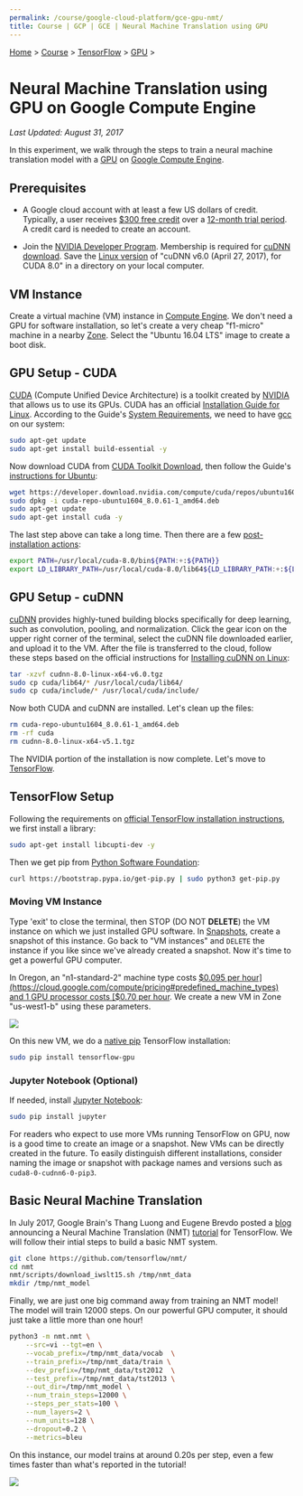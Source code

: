 ```yaml
---
permalink: /course/google-cloud-platform/gce-gpu-nmt/
title: Course | GCP | GCE | Neural Machine Translation using GPU
---
```

[Home](http://realai.org/) > [Course](http://realai.org/course/) > [TensorFlow](http://realai.org/course/tensorflow/) > [GPU](http://realai.org/course/tensorflow/#gpu) >

# Neural Machine Translation using GPU on Google Compute Engine

*Last Updated: August 31, 2017*

In this experiment, we walk through the steps to train a neural machine translation model with a [GPU](http://realai.org/course/tensorflow/#gpu) on [Google Compute Engine](http://realai.org/course/google-cloud-platform/#google-compute-engine).

## Prerequisites

* A Google cloud account with at least a few US dollars of credit. Typically, a user receives [$300 free credit](https://cloud.google.com/free/) over a [12-month trial period](https://cloud.google.com/free/docs/frequently-asked-questions#free-trial). A credit card is needed to create an account.

* Join the [NVIDIA Developer Program](https://developer.nvidia.com/developer-program). Membership is required for [cuDNN download](https://developer.nvidia.com/rdp/cudnn-download). Save the [Linux version](https://developer.nvidia.com/compute/machine-learning/cudnn/secure/v6/prod/8.0_20170307/cudnn-8.0-linux-x64-v6.0-tgz) of "cuDNN v6.0 (April 27, 2017), for CUDA 8.0" in a directory on your local computer.

## VM Instance

Create a virtual machine (VM) instance in [Compute Engine](https://console.cloud.google.com/compute/). We don't need a GPU for software installation, so let's create a very cheap "f1-micro" machine in a nearby [Zone](https://cloud.google.com/compute/docs/regions-zones/regions-zones). Select the "Ubuntu 16.04 LTS" image to create a boot disk.

## GPU Setup - CUDA

[CUDA](http://www.nvidia.com/object/cuda_home_new.html) (Compute Unified Device Architecture) is a toolkit created by [NVIDIA](http://www.nvidia.com) that allows us to use its GPUs. CUDA has an official [Installation Guide for Linux](http://docs.nvidia.com/cuda/cuda-installation-guide-linux/index.html). According to the Guide's [System Requirements](http://docs.nvidia.com/cuda/cuda-installation-guide-linux/index.html#system-requirements), we need to have [gcc](https://en.wikipedia.org/wiki/GNU_Compiler_Collection) on our system:

```bash
sudo apt-get update
sudo apt-get install build-essential -y
```

Now download CUDA from [CUDA Toolkit Download](https://developer.nvidia.com/cuda-downloads), then follow the Guide's [instructions for Ubuntu](http://docs.nvidia.com/cuda/cuda-installation-guide-linux/index.html#ubuntu-installation):

```bash
wget https://developer.download.nvidia.com/compute/cuda/repos/ubuntu1604/x86_64/cuda-repo-ubuntu1604_8.0.61-1_amd64.deb
sudo dpkg -i cuda-repo-ubuntu1604_8.0.61-1_amd64.deb
sudo apt-get update
sudo apt-get install cuda -y
```

The last step above can take a long time. Then there are a few [post-installation actions](http://docs.nvidia.com/cuda/cuda-installation-guide-linux/index.html#post-installation-actions):

```bash
export PATH=/usr/local/cuda-8.0/bin${PATH:+:${PATH}}
export LD_LIBRARY_PATH=/usr/local/cuda-8.0/lib64${LD_LIBRARY_PATH:+:${LD_LIBRARY_PATH}}
```

## GPU Setup - cuDNN

[cuDNN](https://developer.nvidia.com/cudnn) provides highly-tuned building blocks specifically for deep learning, such as convolution, pooling, and normalization. Click the gear icon on the upper right corner of the terminal, select the cuDNN file downloaded earlier, and upload it to the VM. After the file is transferred to the cloud, follow these steps based on the official instructions for [Installing cuDNN on Linux](http://docs.nvidia.com/deeplearning/sdk/cudnn-install/index.html#installlinux):

```bash
tar -xzvf cudnn-8.0-linux-x64-v6.0.tgz
sudo cp cuda/lib64/* /usr/local/cuda/lib64/
sudo cp cuda/include/* /usr/local/cuda/include/
```

Now both CUDA and cuDNN are installed. Let's clean up the files:

```bash
rm cuda-repo-ubuntu1604_8.0.61-1_amd64.deb 
rm -rf cuda
rm cudnn-8.0-linux-x64-v5.1.tgz
```

The NVIDIA portion of the installation is now complete. Let's move to [TensorFlow](http://realai.org/course/tensorflow/).

## TensorFlow Setup

Following the requirements on [official TensorFlow installation instructions](https://www.tensorflow.org/install/install_linux), we first install a library:

```bash
sudo apt-get install libcupti-dev -y
```

Then we get pip from [Python Software Foundation](https://packaging.python.org/tutorials/installing-packages/):

```bash
curl https://bootstrap.pypa.io/get-pip.py | sudo python3 get-pip.py
```

### Moving VM Instance

Type 'exit' to close the terminal, then STOP (DO NOT **DELETE**) the VM instance on which we just installed GPU software. In [Snapshots](https://console.cloud.google.com/compute/snapshots), create a snapshot of this instance. Go back to "VM instances" and `DELETE` the instance if you like since we've already created a snapshot. Now it's time to get a powerful GPU computer.

In Oregon, an "n1-standard-2" machine type costs [$0.095 per hour](https://cloud.google.com/compute/pricing#predefined_machine_types) and 1 GPU processor costs [$0.70 per hour](https://cloud.google.com/compute/pricing#gpus). We create a new VM in Zone "us-west1-b" using these parameters.

![](http://realai.org/course/google-cloud-platform/gce-gpu-nmt-1.png)

On this new VM, we do a [native pip](https://www.tensorflow.org/install/install_linux#InstallingNativePip) TensorFlow installation:

```bash
sudo pip install tensorflow-gpu
```

### Jupyter Notebook (Optional)

If needed, install [Jupyter Notebook](http://realai.org/course/jupyter/):

```bash
sudo pip install jupyter
```

For readers who expect to use more VMs running TensorFlow on GPU, now is a good time to create an image or a snapshot. New VMs can be directly created in the future. To easily distinguish different installations, consider naming the image or snapshot with package names and versions such as `cuda8-0-cudnn6-0-pip3`.

## Basic Neural Machine Translation

In July 2017, Google Brain's Thang Luong and Eugene Brevdo posted a [blog](https://research.googleblog.com/2017/07/building-your-own-neural-machine.html) announcing a Neural Machine Translation (NMT) [tutorial](https://github.com/tensorflow/nmt) for TensorFlow. We will follow their intial steps to build a basic NMT system.

```bash
git clone https://github.com/tensorflow/nmt/
cd nmt
nmt/scripts/download_iwslt15.sh /tmp/nmt_data
mkdir /tmp/nmt_model
```

Finally, we are just one big command away from training an NMT model! The model will train 12000 steps. On our powerful GPU computer, it should just take a little more than one hour!

```bash
python3 -m nmt.nmt \
    --src=vi --tgt=en \
    --vocab_prefix=/tmp/nmt_data/vocab  \
    --train_prefix=/tmp/nmt_data/train \
    --dev_prefix=/tmp/nmt_data/tst2012  \
    --test_prefix=/tmp/nmt_data/tst2013 \
    --out_dir=/tmp/nmt_model \
    --num_train_steps=12000 \
    --steps_per_stats=100 \
    --num_layers=2 \
    --num_units=128 \
    --dropout=0.2 \
    --metrics=bleu
```

On this instance, our model trains at around 0.20s per step, even a few times faster than what's reported in the tutorial!

![](http://realai.org/course/google-cloud-platform/gce-gpu-nmt-2.png)

